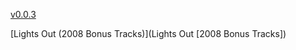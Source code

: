 [v0.0.3](https://github.com/littleflute/ufo/edit/master/README.md)

[Lights Out (2008 Bonus Tracks)](Lights Out [2008 Bonus Tracks])
